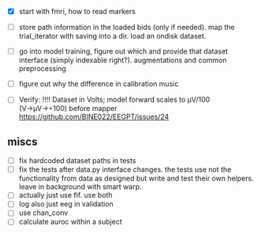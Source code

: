 

 - [x] start with fmri, how to read markers
 - [ ] store path information in the loaded bids (only if needed). map the trial_iterator with saving into a dir. load an ondisk dataset.
 - [ ] go into model training, figure out which and provide that dataset interface (simply indexable right?). augmentations and common preprocessing

 - [ ] figure out why the difference in calibration music

 - [ ] Verify: !!!! Dataset in Volts; model forward scales to μV/100 (V→μV→÷100) before mapper
       https://github.com/BINE022/EEGPT/issues/24

## miscs

 - [ ] fix hardcoded dataset paths in tests
 - [ ] fix the tests after data.py interface changes. the tests use not the functionality from data as designed but write and test their own helpers. leave in background with smart warp.
 - [ ] actually just use fif. use both
 - [ ] log also just eeg in validation
 - [ ] use chan_conv
 - [ ] calculate auroc within a subject